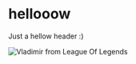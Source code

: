 # hellooow

Just a hellow header :)

![Vladimir from League Of Legends](https://github.com/user-attachments/assets/b0673fe1-071d-4d7e-9260-f33a0c752ecb)
